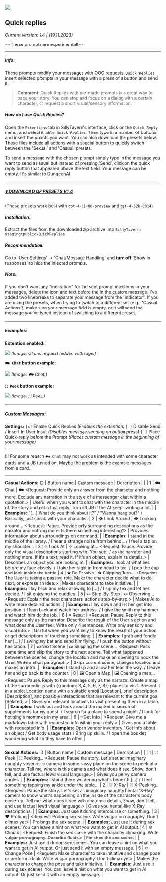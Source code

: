![](https://files.catbox.moe/dlphjz.png)
## Quick replies
*Current version: 1.4 | (19.11.2023)*

==These prompts are experimental!==
- - -
####
##### **Info:**
These prompts modify your messages with OOC requests. `Quick Replies` insert selected prompts in your message with a press of a button and send it.

> **Comment:** Quick Replies with pre-made prompts is a great way to pace your story. You can stop and focus on a dialog with a certain character, or request a short visual/sensory information.

##### How do I use Quick Replies?
Open the `Extentions` tab in SillyTavern's interface, click on the `Quick Reply` menu, and select `Enable Quick Replies`. Then type in a number of buttons and insert the promts you want. You can also download the presets below. These files include all actions with a special button to quickly switch between the 'Sexual' and 'Casual' presets.

To send a message with the chosen prompt simply type in the message you want to send as usual but instead of pressing 'Send', click on the quick reply button that appeared above the text field. Your message can be empty. It's similar to DungeonAI.

####
- - -
##### [⬇️ DOWNLOAD QR PRESETS V1.4](https://files.catbox.moe/9n12t6.zip)
(These presets work best with `gpt-4-11-06-preview` and `gpt-4-32k-0314`)

##### Installation:
Extract the files from the downloaded zip archive into `SillyTavern-staging\public\QuickReplies`

##### Recommendation:
Go to 'User Settings' -> 'Chat/Message Handling' and **turn off** 'Show <tags> in responses' to hide the injected prompts.

##### Note:
If you don't want any "indication" for the sent prompt injections in your messages, delete the icon and text before the <request> in the custom message. I've added two linebreaks to separate your message from the "indicator". If you are using the presets, when trying to switch to a different set (e.g., 'Casual Actions'), make sure your message field is empty, or it will send the message you've typed instead of switching to a different preset.

####
- - -
##### Examples:
**Extention enabled:**

![](https://files.catbox.moe/gtaggg.png)
*(Image: UI and request hidden with tags.)*

**`🗪 Chat` button example:**

![](https://files.catbox.moe/qrp4z6.png)
*(Image: 🗪 Chat.)*

**`⛶ Peek` button example:**

![](https://files.catbox.moe/5zhs06.png)
*(Image: ⛶ Peek.)*
####
- - -
##### Custom Messages:

**Settings:**
`[x]` Enable Quick Replies *(Enables the extention)*
`[ ]` Disable Send / Insert In User Input *(Disables message sending on button press)*
`[ ]` Place Quick-reply before the Prompt *(Places custom message in the beginning of your message)*

- - -
!!! For some reason `🗪 Chat` may not work as intended with some character cards and a JB turned on. Maybe the problem is the example messages from a card. 
- - -
**Casual Actions:**
ID | Button name | Custom message | Description
 | | | 
1 | 🗪 Chat | 🗪 <Request: Provide only an answer from the character and nothing more. Exclude any narration in the style of a messenger chat within a quotation.> | Useful when you want to chat with the character in the middle of the story and get a fast reply. Turn off JB if the AI keeps writing a lot.
 |  |  **Examples:** "[...] What do you think about it?" / "Wanna hang out?" / Basically, just speak with your character. | 
2 | 👁 Look Around | 👁 Looking around... <Request: Pause. Provide only surrounding descriptions as the narrator and nothing more. Is there something interesting?> | Provides information about surroundings on command.
 |  |  **Examples:** I stand in the middle of the library. / I hear a strange noise from behind... / I feel a tap on my shoulder... | 
3 | ⊹ Look At | ⊹ Looking at... <Request: Pause. Provide only the visual descriptions starting with 'You see...' as the narrator and nothing more. If it's a text, read it. If it's an object, explain its details.> | Describes an object you are looking at.
 |  |  **Examples:** I look at what lies before my face closely. / I take her sight in from head to toe. / I pop the cap and look inside the bottle.| 
4 | ✿ Be Passive | ✿ Skipping Turn... <Request: The User is taking a passive role. Make the character decide what to do next, or express an idea.> | Makes characters to take initiative.
 |  |  **Examples:** I lay back and relax allowing to [...] / I sip my tea and let her decide. / I sit enjoying the cuddles. | 
5 | ⊷ Step-By-Step | ⊷ Observing... <Request: Explain the next characters' actions step-by-step.> |  Makes AI to write more detailed actions.
 |  |  **Examples:** I lay down and let her get into position. / I lean back and watch her undress. / I give the smith my hammer and watch him do the job.  | 
6 | ≈ Result | <Request: Pause. Reply to this message only as the narrator. Describe the result of the User's action and what does the User feel. Write only 4 sentences. Write only sensory and visual info.> | Useful when you want only to know the result of your action or get descriptions of touching something.
 |  |  **Examples:** I grab and fondle her [...] / I swing my bat and send him flying. / I push the button without hesitation.  | 
7 | ⏭ Next Scene | ⏭ Skipping the scene... <Request: Pass some time and skip the story to the next scene. Tell what happened between the scenes, change the location and make an opening to hook the User. Write a short paragraph.> | Skips current scene, changes location and makes an intro.
 |  |  **Examples:** I stand up and allow her lead the way. / I leave her and go back to the counter.  | 
8 | 🖼 Open a Map | 🖼 Opening a map... <Request: Pause. Reply to this message only as the narrator. Create a map of the surroundings with {{random: 3, 4, 5, 6, 7, 8}} places to visit. Present it in a table: Location name with a suitable emoji [Location], brief description [Description], and possible interactions that are relevant to the current goal [Related].> | Gives you relevant locations to visit presenting them in a table.
 |  |  **Examples:** I walk out and look around the market in search of supplements for my quest. / I search for a place to spend a night. / I look for hot single mommies in my area. | 
9 | ⌗ Get Info | <Request: Give me a markdown table with requested info within your reply.> | Gives you a table with requested info.
 |  |  **Examples:** Open vendor inventory / Get info about an object / Get body usage stats / Bring up skills. / I open the booklet wondering what do they have to offer. | 

- - -
**Sexual Actions:**
ID | Button name | Custom message | Description
 | | | 
1 | ⛶ Peek | ⛶ Peeking... <Request: Pause the story. Let's set an imaginary naughty voyeuristic camera in some sassy place on the scene to peek at a character. Tell me, where is this camera and what does it see. Show, don't tell, and use factual lewd visual language.> | Gives you pervy camera angles.
 |  |  **Examples:** I stand there wordering what's beneath [...] / I feel something tapping my ankle under the table... | 
2 | ⛆ X-Ray | ⛆ X-Peeking.. <Request: Pause the story. Let's set an imaginary naughty hentai 'X-Ray' camera to know what's happening on the inside of the character's body close-up. Tell me, what does it see with anatomic details, Show, don't tell, and use factual lewd visual language.> | Gives you hentai-like X-Ray descriptions.
 |  |  **Examples:** Just use it during intercourse or something. | 
3 | ❤ Prolong | <Request: Prolong sex scene. Write vulgar pornography. Don't climax yet> | Prolongs the sex scene.
 |  |  **Examples:** Just use it during sex scenes. You can leave a hint on what you want to get in AI output.| 
4 | ❊ Climax | <Request: Finish the sex scene with the character climaxing. Write vulgar pornography. Describe fluids.> | Finishes the sex scene.
 |  |  **Examples:** Just use it during sex scenes. You can leave a hint on what you want to get in AI output. Or just send it with an empty message. | 
5 | ⟳ Change Pose | <Request: Make character to take initiative and change pose or perform a kink. Write vulgar pornography. Don't climax yet> | Makes the character to change the pose and take initiative.
 |  |  **Examples:** Just use it during sex scenes. You can leave a hint on what you want to get in AI output. Or just send it with an empty message. |